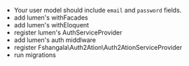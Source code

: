 - Your user model should include `email` and `password` fields.
- add lumen's withFacades
- add lumen's withEloquent
- register lumen's AuthServiceProvider
- add lumen's auth middlware
- register Fshangala\Auth2Ation\Auth2AtionServiceProvider
- run migrations